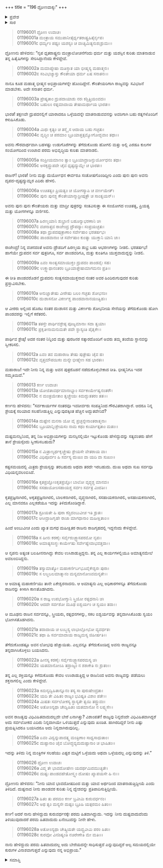 +++
title = "196 ದ್ರೋಣವಾಕ್ಯಃ"
+++

<details><summary>ಪ್ರವೇಶ</summary>


।।   ಓಂ ಓಂ ನಮೋ ನಾರಾಯಣಾಯ।।   ಶ್ರೀ ವೇದವ್ಯಾಸಾಯ ನಮಃ ।।

ಶ್ರೀ ಕೃಷ್ಣದ್ವೈಪಾಯನ ವೇದವ್ಯಾಸ ವಿರಚಿತ  

**ಶ್ರೀ ಮಹಾಭಾರತ**

**ಆದಿ ಪರ್ವ**

**ವಿದುರಾಗಮನ ಪರ್ವ**

**ಅಧ್ಯಾಯ 196**

</details>


<details><summary>ಸಾರ</summary>

ಪಾಂಡವರನ್ನು ಕರೆತರಿಸಿಕೊಂಡು ಅವರು ತಮ್ಮ ತಂದೆಯ ಸ್ಥಾನವನ್ನು ಸ್ವೀಕರಿಸುವಂತೆ ಮಾಡಬೇಕೆಂದು ದ್ರೋಣನು ಹೇಳುವುದು (1-12). ಕರ್ಣನು ಭೀಷ್ಮ ಮತ್ತು ದ್ರೋಣರ ಸಲಹೆಯನ್ನು ಟೀಕಿಸಿ ನಿಂದಿಸುವುದು (13-25). ಕರ್ಣನ ಟೀಕೆಗೆ ದ್ರೋಣನ ಪ್ರತಿಕ್ರಿಯೆ (26-28).

</details>


> 01196001 ದ್ರೋಣ ಉವಾಚ।  
01196001a ಮಂತ್ರಾಯ ಸಮುಪಾನೀತೈರ್ಧೃತರಾಷ್ಟ್ರಹಿತೈರ್ನೃಪ।   
01196001c ಧರ್ಮ್ಯಂ ಪಥ್ಯಂ ಯಶಸ್ಯಂ ಚ ವಾಚ್ಯಮಿತ್ಯನುಶುಶ್ರುಮಃ।।

ದ್ರೋಣನು ಹೇಳಿದನು: “ನೃಪ ಧೃತರಾಷ್ಟ್ರನು ಮಂತ್ರಾಲೋಚನೆಗೆಂದು ಧರ್ಮ ಮತ್ತು ಯಶಸ್ಸಿನ ಕುರಿತು ಮಾತನಾಡುವ ತನ್ನ ಹಿತೈಷಿಗಳನ್ನು ಸೇರಿಸಿದ್ದಾನೆಂದು ಕೇಳಿದ್ದೇವೆ.

> 01196002a ಮಮಾಪ್ಯೇಷಾ ಮತಿಸ್ತಾತ ಯಾ ಭೀಷ್ಮಸ್ಯ ಮಹಾತ್ಮನಃ।  
01196002c ಸಂವಿಭಜ್ಯಾಸ್ತು ಕೌಂತೇಯಾ ಧರ್ಮ ಏಷ ಸನಾತನಃ।।

ನಾನೂ ಕೂಡ ಮಹಾತ್ಮ ಭೀಷ್ಮನ ಅಭಿಪ್ರಾಯಗಳನ್ನೇ ಹೊಂದಿದ್ದೇನೆ. ಕೌಂತೇಯರಿಗಾಗಿ ರಾಜ್ಯವನ್ನು ಸವಿಭಜನೆ ಮಾಡಬೇಕು. ಅದೇ ಸನಾತನ ಧರ್ಮ.

> 01196003a ಪ್ರೇಷ್ಯತಾಂ ದ್ರುಪದಾಯಾಶು ನರಃ ಕಶ್ಚಿತ್ಪ್ರಿಯಂವದಃ।  
01196003c ಬಹುಲಂ ರತ್ನಮಾದಾಯ ತೇಷಾಮರ್ಥಾಯ ಭಾರತ।।

ಭಾರತ! ತಕ್ಷಣವೇ ದ್ರುಪದನಲ್ಲಿಗೆ ಯಾರಾದರೂ ಒಳ್ಳೆಯದನ್ನೇ ಮಾತನಾಡುವವನನ್ನು ಅವರಿಗಾಗಿ ಬಹು ರತ್ನಗಳೊಂದಿಗೆ ಕಳುಹಿಸಿಕೊಡು.

> 01196004a ಮಿಥಃ ಕೃತ್ಯಂ ಚ ತಸ್ಮೈ ಸ ಆದಾಯ ಬಹು ಗಚ್ಛತು।  
01196004c ವೃದ್ಧಿಂ ಚ ಪರಮಾಂ ಬ್ರೂಯಾತ್ತತ್ಸಮ್ಯೋಗೋದ್ಭವಾಂ ತಥಾ।।

ಅವನು ಗೌರವಾರ್ಥವಾಗಿ ಬಹಳಷ್ಟು ಉಡುಗೊರೆಗಳನ್ನು ತೆಗೆದುಕೊಂಡು ಹೋಗಲಿ ಮತ್ತು ಅಲ್ಲಿ ಎರಡೂ ಕುಲಗಳ ಸಂಯೋಗದಿಂದ ಉಂಟಾದ ಪರಮ ಅಭಿವೃದ್ಧಿಯ ಕುರಿತು ಮಾತನಾಡಲಿ.

> 01196005a ಸಂಪ್ರೀಯಮಾಣಂ ತ್ವಾಂ ಬ್ರೂಯಾದ್ರಾಜನ್ದುರ್ಯೋಧನಂ ತಥಾ।  
01196005c ಅಸಕೃದ್ದ್ರುಪದೇ ಚೈವ ಧೃಷ್ಟದ್ಯುಮ್ನೇ ಚ ಭಾರತ।।

ರಾಜನ್! ಭಾರತ! ನೀನು ಮತ್ತು ದುರ್ಯೋಧನ ಈರ್ವರೂ ಸಂತೋಷಗೊಂಡಿದ್ದೀರಿ ಎಂದು ಪುನಃ ಪುನಃ ಅವನು ದೃಪದ-ದೃಷ್ಟದ್ಯುಮ್ನರ ಎದಿರು ಹೇಳಲಿ.

> 01196006a ಉಚಿತತ್ವಂ ಪ್ರಿಯತ್ವಂ ಚ ಯೋಗಸ್ಯಾಪಿ ಚ ವರ್ಣಯೇತ್।  
01196006c ಪುನಃ ಪುನಶ್ಚ ಕೌಂತೇಯಾನ್ಮಾದ್ರೀಪುತ್ರೌ ಚ ಸಾಂತ್ವಯನ್।।

ಅವನು ಪುನಃ ಪುನಃ ಕೌಂತೇಯರು ಮತ್ತು ಮಾದ್ರೀ ಪುತ್ರರನ್ನು ಸಂತವಿಸುತ್ತಾ ಈ ಸಂಯೋಗದ ಉಚಿತತ್ವ, ಪ್ರಿಯತ್ವ ಮತ್ತು ಯೋಗಗಳನ್ನೂ ವರ್ಣಿಸಲಿ.

> 01196007a ಹಿರಣ್ಮಯಾನಿ ಶುಭ್ರಾಣಿ ಬಹೂನ್ಯಾಭರಣಾನಿ ಚ।  
01196007c ವಚನಾತ್ತವ ರಾಜೇಂದ್ರ ದ್ರೌಪದ್ಯಾಃ ಸಂಪ್ರಯಚ್ಛತು।  
01196008a ತಥಾ ದ್ರುಪದಪುತ್ರಾಣಾಂ ಸರ್ವೇಷಾಂ ಭರತರ್ಷಭ।   
01196008c ಪಾಂಡವಾನಾಂ ಚ ಸರ್ವೇಷಾಂ ಕುಂತ್ಯಾ ಯುಕ್ತಾನಿ ಯಾನಿ ಚ।।

ರಾಜೇಂದ್ರ! ನಿನ್ನ ವಚನದಂತೆ ಅವನು ದ್ರೌಪದಿಗೆ ಹಿರಣ್ಮಯ ಶುಭ್ರ ಬಹು ಆಭರಣಗಳನ್ನು ನೀಡಲಿ. ಭರತರ್ಷಭ! ಹಾಗೆಯೇ ದ್ರುಪದನ ಸರ್ವ ಪುತ್ರರಿಗೂ, ಸರ್ವ ಪಾಂಡವರಿಗೂ, ಮತ್ತು ಕುಂತಿಗೂ ಯುಕ್ತವಾದುದ್ದನ್ನು ನೀಡಲಿ.

> 01196009a ಏವಂ ಸಾಂತ್ವಸಮಾಯುಕ್ತಂ ದ್ರುಪದಂ ಪಾಂಡವೈಃ ಸಹ।  
01196009c ಉಕ್ತ್ವಾಥಾನಂತರಂ ಬ್ರೂಯಾತ್ತೇಷಾಮಾಗಮನಂ ಪ್ರತಿ।।

ಈ ರೀತಿ ಪಾಂಡವರೊಡನೆ ದ್ರುಪದನು ಸಂತ್ವಸಮಾಯುಕ್ತನಾದ ನಂತರ ಅವರ ಹಿಂದಿರುಗುವುದರ ಕುರಿತು ಪ್ರಸ್ತಾವಿಸಬೇಕು.

> 01196010a ಅನುಜ್ಞಾತೇಷು ವೀರೇಷು ಬಲಂ ಗಚ್ಛತು ಶೋಭನಂ।  
01196010c ದುಃಶಾಸನೋ ವಿಕರ್ಣಶ್ಚ ಪಾಂಡವಾನಾನಯಂತ್ವಿಹ।।

ಆ ವೀರರು ಅಲ್ಲಿಂದ ಹೊರಟ ನಂತರ ದುಃಶಾಸನ ಮತ್ತು ವಿಕರ್ಣರು ಶೋಭನೀಯ ಸೇನೆಯನ್ನು ತೆಗೆದುಕೊಂಡು ಹೋಗಿ ಪಾಂಡವರನ್ನು ಇಲ್ಲಿಗೆ ಕರೆತರಲಿ.

> 01196011a ತತಸ್ತೇ ಪಾರ್ಥಿವಶ್ರೇಷ್ಠ ಪೂಜ್ಯಮಾನಾಃ ಸದಾ ತ್ವಯಾ।  
01196011c ಪ್ರಕೃತೀನಾಮನುಮತೇ ಪದೇ ಸ್ಥಾಸ್ಯಂತಿ ಪೈತೃಕೇ।।

ಪಾರ್ಥಿವ ಶ್ರೇಷ್ಠ! ಅದರ ನಂತರ ನಿನ್ನಿಂದ ಮತ್ತು ಪುರಜನರ ಸತ್ಕಾರದೊಂದಿಗೆ ಅವರು ತಮ್ಮ ತಂದೆಯ ಸ್ಥಾನವನ್ನು ಸ್ವೀಕರಿಸಲಿ.

> 01196012a ಏವಂ ತವ ಮಹಾರಾಜ ತೇಷು ಪುತ್ರೇಷು ಚೈವ ಹ।  
01196012c ವೃತ್ತಮೌಪಯಿಕಂ ಮನ್ಯೇ ಭೀಷ್ಮೇಣ ಸಹ ಭಾರತ।।

ಮಹಾರಾಜ! ಇದೇ ನೀನು ನಿನ್ನ ಮತ್ತು ಅವನ ಪುತ್ರರೊಡನೆ ನಡೆದುಕೊಳ್ಳಬೇಕಾದ ರೀತಿ. ಭೀಷ್ಮನಿಗೂ ಇದರ ಸಮ್ಮತಿಯಿದೆ.”

> 01196013 ಕರ್ಣ ಉವಾಚ।  
01196013a ಯೋಜಿತಾವರ್ಥಮಾನಾಭ್ಯಾಂ ಸರ್ವಕಾರ್ಯೇಷ್ವನಂತರೌ।  
01196013c ನ ಮಂತ್ರಯೇತಾಂ ತ್ವಚ್ಛ್ರೇಯಃ ಕಿಮದ್ಭುತತರಂ ತತಃ।।

ಕರ್ಣನು ಹೇಳಿದನು: “ಸರ್ವಕಾರ್ಯಗಳ ನಂತರವೂ ಇವರೀರ್ವರು ಸಂಪತ್ತಿನಿಂದ ಗೌರವಿತರಾಗಿದ್ದಾರೆ. ಆದರೂ ನಿನ್ನ ಶ್ರೇಯಕ್ಕೆ ಸರಿಯಾದ ಸಲಹೆನೀಡುತ್ತಿಲ್ಲ ಎನ್ನುವುದಕ್ಕಿಂತ ಹೆಚ್ಚಿನ ಅದ್ಭುತವೇನಿದೆ?

> 01196014a ದುಷ್ಟೇನ ಮನಸಾ ಯೋ ವೈ ಪ್ರಚ್ಛನ್ನೇನಾಂತರಾತ್ಮನಾ।  
01196014c ಬ್ರೂಯಾನ್ನಿಃಶ್ರೇಯಸಂ ನಾಮ ಕಥಂ ಕುರ್ಯಾತ್ಸತಾಂ ಮತಂ।।

ದುಷ್ಟಮನಸ್ಸಿನಿಂದ, ತನ್ನ ನಿಜ ಅಭಿಪ್ರಾಯಗಳನ್ನು ಮನಸ್ಸಿನಲ್ಲಿಯೇ ಇಟ್ಟುಕೊಂಡು ಹೇಳಿದ್ದುದನ್ನು ಸತ್ಯವಂತರು ಹೇಗೆ ತಾನೆ ಶ್ರೇಯಸ್ಸೆಂದು ಸ್ವೀಕರಿಸಬಹುದು?

> 01196015a ನ ಮಿತ್ರಾಣ್ಯರ್ಥಕೃಚ್ಛ್ರೇಷು ಶ್ರೇಯಸೇ ವೇತರಾಯ ವಾ।  
01196015c ವಿಧಿಪೂರ್ವಂ ಹಿ ಸರ್ವಸ್ಯ ದುಃಖಂ ವಾ ಯದಿ ವಾ ಸುಖಂ।।

ಕಷ್ಟಸಮಯದಲ್ಲಿ ಮಿತ್ರರು ಶ್ರೇಯಸ್ಸನ್ನು ತರಬಹುದು ಅಥವಾ ತರದೇ ಇರಬಹುದು. ದುಃಖ ಅಥವಾ ಸುಖ ಸರ್ವವೂ ವಿಧಿಯನ್ನವಲಂಬಿಸಿದೆ.

> 01196016a ಕೃತಪ್ರಜ್ಞೋಽಕೃತಪ್ರಜ್ಞೋ ಬಾಲೋ ವೃದ್ಧಶ್ಚ ಮಾನವಃ।  
01196016c ಸಸಹಾಯೋಽಸಹಾಯಶ್ಚ ಸರ್ವಂ ಸರ್ವತ್ರ ವಿಂದತಿ।।

ಕೃತಪ್ರಜ್ಞನಾಗಿರಲಿ, ಅಕೃತಪ್ರಜ್ಞನಾಗಿರಲಿ, ಬಾಲಕನಾಗಿರಲಿ, ವೃದ್ಧನಾಗಿರಲಿ, ಸಸಹಾಯಕನಾಗಿರಲಿ, ಅಸಹಾಯಕನಾಗಿರಲಿ, ಎಲ್ಲ ಮಾನವರೂ ಎಲ್ಲಕಡೆಯೂ ಇದನ್ನು ತಿಳಿದುಕೊಂಡಿದ್ದಾರೆ.

> 01196017a ಶ್ರೂಯತೇ ಹಿ ಪುರಾ ಕಶ್ಚಿದಂಬುವೀಚ ಇತಿ ಶ್ರುತಃ।  
01196017c ಆಸೀದ್ರಾಜಗೃಹೇ ರಾಜಾ ಮಾಗಧಾನಾಂ ಮಹೀಕ್ಷಿತಾಂ।।

ಹಿಂದೆ ಅಂಬುವೀಚ ಎಂದು ಖ್ಯಾತ ಮಗಧ ಮಹೀಕ್ಷಿತರ ರಾಜನು ರಾಜಗೃಹದಲ್ಲಿ ಇದ್ದನೆಂದು ಕೇಳಿದ್ದೇವೆ.

> 01196018a ಸ ಹೀನಃ ಕರಣೈಃ ಸರ್ವೈರುಚ್ಛ್ವಾಸಪರಮೋ ನೃಪಃ।  
01196018c ಅಮಾತ್ಯಸಂಸ್ಥಃ ಕಾರ್ಯೇಷು ಸರ್ವೇಷ್ವೇವಾಭವತ್ತದಾ।।

ಆ ನೃಪನು ಅತ್ಯಂತ ಬಲಹೀನನಾಗಿದ್ದು ಕೇವಲ ಉಸಿರಾಡುತ್ತಿದ್ದನು. ತನ್ನ ಎಲ್ಲ ಕಾರ್ಯಗಳಲ್ಲಿಯೂ ಅಮಾತ್ಯನಮೇಲೆ ಅವಲಂಬಿಸಿದ್ದನು.

> 01196019a ತಸ್ಯಾಮಾತ್ಯೋ ಮಹಾಕರ್ಣಿರ್ಬಭೂವೈಕೇಶ್ವರಃ ಪುರಾ।  
01196019c ಸ ಲಬ್ಧಬಲಮಾತ್ಮಾನಂ ಮನ್ಯಮಾನೋಽವಮನ್ಯತೇ।।

ಆ ಅಮಾತ್ಯ ಮಹಾಕರ್ಣಿಯು ತಾನೇ ಏಕೇಶ್ವರನಾದನು. ಆ ಅಮಾತ್ಯನು ಎಲ್ಲ ಅಧಿಕಾರಗಳನ್ನೂ ತೆಗೆದುಕೊಂಡು ರಾಜನನ್ನು ಕೀಳಾಗಿ ಕಾಣತೊಡಗಿದನು.

> 01196020a ಸ ರಾಜ್ಞ ಉಪಭೋಗ್ಯಾನಿ ಸ್ತ್ರಿಯೋ ರತ್ನಧನಾನಿ ಚ।  
01196020c ಆದದೇ ಸರ್ವಶೋ ಮೂಢ ಐಶ್ವರ್ಯಂ ಚ ಸ್ವಯಂ ತದಾ।।

ಆ ಮೂಢನು ರಾಜನ ಸರ್ವವನ್ನೂ, ಸ್ತ್ರೀಯರು, ರತ್ನಧನಗಳನ್ನು, ಸಕಲ ಐಶ್ವರ್ಯವನ್ನು ತನ್ನದಾಗಿಸಿಕೊಂಡು ಸ್ವಯಂ ಭೋಗಿಸತೊಡಗಿದನು.

> 01196021a ತದಾದಾಯ ಚ ಲುಬ್ಧಸ್ಯ ಲಾಭಾಲ್ಲೋಭೋ ವ್ಯವರ್ಧತ।  
01196021c ತಥಾ ಹಿ ಸರ್ವಮಾದಾಯ ರಾಜ್ಯಮಸ್ಯ ಜಿಹೀರ್ಷತಿ।।

ತೆಗೆದುಕೊಂಡಷ್ಟೂ ಅವನ ಲೋಭವು ಹೆಚ್ಚಾಯಿತು. ಎಲ್ಲವನ್ನೂ ತೆಗೆದುಕೊಂಡಿದ್ದ ಅವನು ರಾಜ್ಯವನ್ನೂ ತನ್ನದಾಗಿಸಿಕೊಳ್ಳಲು ಬಯಸಿದನು.

> 01196022a ಹೀನಸ್ಯ ಕರಣೈಃ ಸರ್ವೈರುಚ್ಛ್ವಾಸಪರಮಸ್ಯ ಚ।  
01196022c ಯತಮಾನೋಽಪಿ ತದ್ರಾಜ್ಯಂ ನ ಶಶಾಕೇತಿ ನಃ ಶ್ರುತಂ।।

ತನ್ನ ಎಲ್ಲ ಶಕ್ತಿಯನ್ನೂ ಕಳೆದುಕೊಂಡು ಕೇವಲ ಉಸಿರಾಡುತ್ತಿದ್ದ ಆ ರಾಜನಿಂದ ಅವನು ರಾಜ್ಯವನ್ನು ಪಡೆಯಲು ಶಕ್ತನಾಗಲಿಲ್ಲ ಎಂದು ಕೇಳಿದ್ದೇವೆ.

> 01196023a ಕಿಮನ್ಯದ್ವಿಹಿತಾನ್ನೂನಂ ತಸ್ಯ ಸಾ ಪುರುಷೇಂದ್ರತಾ।  
01196023c ಯದಿ ತೇ ವಿಹಿತಂ ರಾಜ್ಯಂ ಭವಿಷ್ಯತಿ ವಿಶಾಂ ಪತೇ।।  
01196024a ಮಿಷತಃ ಸರ್ವಲೋಕಸ್ಯ ಸ್ಥಾಸ್ಯತೇ ತ್ವಯಿ ತದ್ಧ್ರುವಂ।  
01196024c ಅತೋಽನ್ಯಥಾ ಚೇದ್ವಿಹಿತಂ ಯತಮಾನೋ ನ ಲಪ್ಸ್ಯಸೇ।।

ಅವನ ರಾಜತ್ವವು ವಿಧಿವಿಹಿತವಾದುದಲ್ಲದೇ ಬೇರೆ ಏನಾಗಿತ್ತು? ವಿಶಾಂಪತೇ! ರಾಜ್ಯವು ನಿನ್ನದೆಂದೇ ವಿಧಿವಿಹಿತವಾಗಿದ್ದರೆ ಅದು ಸರ್ವಲೋಕದ ಎದಿರು ನಿನ್ನದಾಗಿಯೇ ಒಳಿಯುತ್ತದೆ ಎನ್ನುವುದು ಖಂಡಿತ. ಹಾಗಿರದಿದ್ದರೆ ನೀನು ಎಷ್ಟು ಪ್ರಯತ್ನಿಸಿದರೂ ಬಯಸಿದರೂ ಅದು ನಿನ್ನದಾಗಿರುವುದಿಲ್ಲ.

> 01196025a ಏವಂ ವಿದ್ವನ್ನುಪಾದತ್ಸ್ವ ಮಂತ್ರಿಣಾಂ ಸಾಧ್ವಸಾಧುತಾಂ।  
01196025c ದುಷ್ಟಾನಾಂ ಚೈವ ಬೋದ್ಧವ್ಯಮದುಷ್ಟಾನಾಂ ಚ ಭಾಷಿತಂ।।

ಇದನ್ನು ತಿಳಿದು ನಿನ್ನ ಮಂತ್ರಿಗಳ ಸಲಹೆಯು ಎಷ್ಟರ ಮಟ್ಟಿಗೆ ಒಳ್ಳೆಯದು ಅಥವಾ ಒಳ್ಳೆಯದಲ್ಲ ಎನ್ನುವುದನ್ನು ತಿಳಿ.”

> 01196026 ದ್ರೋಣ ಉವಾಚ।  
01196026a ವಿದ್ಮ ತೇ ಭಾವದೋಷೇಣ ಯದರ್ಥಮಿದಮುಚ್ಯತೇ।  
01196026c ದುಷ್ಟಃ ಪಾಂಡವಹೇತೋಸ್ತ್ವಂ ದೋಷಂ ಖ್ಯಾಪಯಸೇ ಹಿ ನಃ।।

ದ್ರೋಣನು ಹೇಳಿದನು: “ನೀನು ಯಾವ ಭಾವದೋಷದಿಂದ ಮತ್ತು ಯಾವ ಅರ್ಥದಿಂದ ಮಾತನಾಡುತ್ತಿದ್ದೀಯೆ ಎಂದು ತಿಳಿದಿದೆ. ದುಷ್ಟನಾದ ನೀನು ಪಾಂಡವರ ಕುರಿತು ನಿನ್ನ ದ್ವೇಶವನ್ನು ಪ್ರತಿಪಾದಿಸುತ್ತಿದ್ದೀಯೆ.

> 01196027a ಹಿತಂ ತು ಪರಮಂ ಕರ್ಣ ಬ್ರವೀಮಿ ಕುರುವರ್ಧನಂ।  
01196027c ಅಥ ತ್ವಂ ಮನ್ಯಸೇ ದುಷ್ಟಂ ಬ್ರೂಹಿ ಯತ್ಪರಮಂ ಹಿತಂ।।

ಕರ್ಣ! ಆದರೆ ನಾನು ಹೇಳಿದ್ದುದು ಕುರುವರ್ಧನಕ್ಕೇ ಪರಮ ಹಿತವಾಗಿದ್ದುದು. ಇದನ್ನು ನೀನು ದುಷ್ಟವಾದುದೆಂದು ತಿಳಿಯುವುದಾದರೆ ಪರಮ ಹಿತವಾದುದು ಏನೆಂಬುದನ್ನು ನೀನೇ ಹೇಳು.

> 01196028a ಅತೋಽನ್ಯಥಾ ಚೇತ್ಕ್ರಿಯತೇ ಯದ್ಬ್ರವೀಮಿ ಪರಂ ಹಿತಂ।  
01196028c ಕುರವೋ ವಿನಶಿಷ್ಯಂತಿ ನಚಿರೇಣೇತಿ ಮೇ ಮತಿಃ।।

ನಾನು ಹೇಳಿದ್ದುದು ಪರಮ ಹಿತವಾದುದಲ್ಲ ಅದು ಬೇರೆಯದನ್ನೇ ಸಾಧಿಸುತ್ತದೆ ಎನ್ನುವುದಿದ್ದರೆ ಅಲ್ಪ ಸಮಯದಲ್ಲಿಯೇ ಕುರುಗಳ ವಿನಾಶವಾಗುತ್ತದೆ ಎನ್ನುವುದು ನನ್ನ ಅಭಿಪ್ರಾಯ.”



<details><summary>ಸಮಾಪ್ತಿ</summary>


ಇತಿ ಶ್ರೀ ಮಹಾಭಾರತೇ ಆದಿಪರ್ವಣಿ ವಿದುರಾಗಮನಪರ್ವಣಿ ದ್ರೋಣವಾಕ್ಯೇ ಷಣ್ಣಾವತ್ಯಧಿಕಶತತಮೋಽಧ್ಯಾಯ:।।  
ಇದು ಶ್ರೀ ಮಹಾಭಾರತದಲ್ಲಿ ಆದಿಪರ್ವದಲ್ಲಿ ವಿದುರಾಗಮನಪರ್ವದಲ್ಲಿ ದ್ರೋಣವಾಕ್ಯದಲ್ಲಿ ನೂರಾತೊಂಭತ್ತಾರನೆಯ ಅಧ್ಯಾಯವು.



</details>

